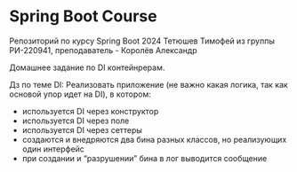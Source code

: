 <h1>Spring Boot Course</h1>

Репозиторий по курсу Spring Boot 2024 
Тетюшев Тимофей из группы РИ-220941, преподаватель - Королёв Александр

Домашнее задание по DI контейнрерам.

Дз по теме DI:
Реализовать приложение (не важно какая логика, так как основой упор идет на DI), в котором:
<ul><li>используется DI через конструктор</li>
<li>используется DI через поле</li>
<li>используется DI через сеттеры</li>
<li>создаются и внедряются два бина разных классов, но реализующих один интерфейс</li>
<li>при создании и “разрушении” бина в лог выводится сообщение</li></ul>
